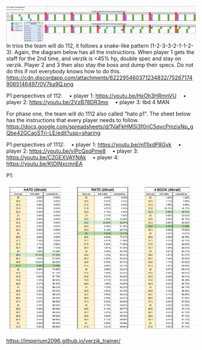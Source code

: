 



![](assets/images/Pasted%20image%2020240401164453.png)
In trios the team will do 112, it follows a snake-like pattern (1-2-3-3-2-1-1-2-3).
Again, the diagram below has all the instructions. 
When player 1 gets the staff for the 2nd time, and verzik is <45% hp, double spec and stay on verzik. Player 2 and 3 then also stay the boss and dump their specs. Do not do this if not everybody knows how to do this.
https://cdn.discordapp.com/attachments/622295460371234832/752671749065146497/0V7ka9Q.png

P1 perspectives of 112:
 • player 1: https://youtu.be/HxOh3HRmnVU
 • player 2: https://youtu.be/2VzB78DR3mo
 • player 3: tbd
4 MAN

For phase one, the team will do 1112 also called "hato p1". 
The sheet below has the instructions that every player needs to follow.
https://docs.google.com/spreadsheets/d/1VaFkHMSj3f0riC5qvcPmzixNp_gQbe42GCaoSTri-LE/edit?usp=sharing 

P1 perspectives of 1112:
 • player 1: https://youtu.be/m11lxdP8Gvk
 • player 2: https://youtu.be/vlPcQxqPme8
 • player 3: https://youtu.be/CZGEXVAYNAk
 • player 4: https://youtu.be/KtDINxcmnEA




P1:

![](assets/images/Pasted%20image%2020240401164406.png)







https://lmperium2096.github.io/verzik_trainer/
